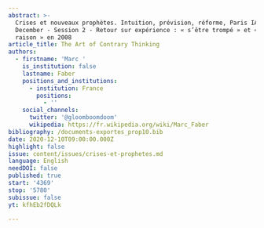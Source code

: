 ```yaml
---
abstract: >-
  Crises et nouveaux prophètes. Intuition, prévision, réforme, Paris IAS, 10-11
  December - Session 2 - Retour sur expérience : « s’être trompé » et « avoir eu
  raison » en 2008
article_title: The Art of Contrary Thinking
authors:
  - firstname: 'Marc '
    is_institution: false
    lastname: Faber
    positions_and_institutions:
      - institution: France
        positions:
          - ''
    social_channels:
      twitter: '@gloomboomdoom'
      wikipedia: https://fr.wikipedia.org/wiki/Marc_Faber
bibliography: /documents-exportes_prop10.bib
date: 2020-12-10T09:00:00.000Z
highlight: false
issue: content/issues/crises-et-prophetes.md
language: English
needDOI: false
published: true
start: '4369'
stop: '5780'
subissue: false
yt: kfhEb2fDQLk

---
```


<Youtube yt="kfhEb2fDQLk" caption="The Art of Contrary Thinking" start="4369" stop="5780"></Youtube>
